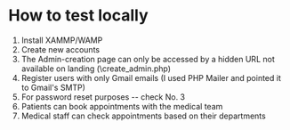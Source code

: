 # How to test locally 


1. Install XAMMP/WAMP
2. Create new accounts
3. The Admin-creation page can only be accessed
by a hidden URL not available on landing
(\create_admin.php)
3. Register users with only Gmail emails (I used PHP Mailer and pointed it to Gmail's SMTP)
4. For password reset purposes -- check No. 3
5. Patients can book appointments with the medical team
6. Medical staff can check appointments based on their departments
